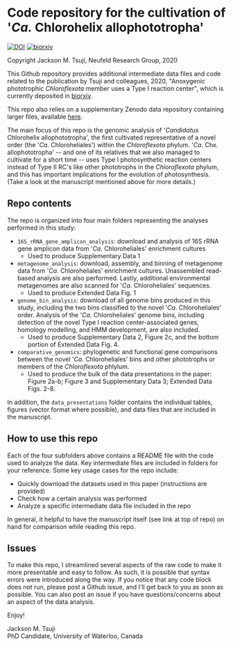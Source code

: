 # Code repository for the cultivation of '_Ca._ Chlorohelix allophototropha'

[![DOI](https://zenodo.org/badge/273164101.svg)](https://zenodo.org/badge/latestdoi/273164101)
[![biorxiv](https://img.shields.io/badge/biorxiv-10.1101%2F2020.07.07.190934-green)](https://doi.org/10.1101/2020.07.07.190934)

Copyright Jackson M. Tsuji, Neufeld Research Group, 2020

This Github repository provides additional intermediate data files and code related to the publication by Tsuji and colleagues, 2020, 
"Anoxygenic phototrophic _Chloroflexota_ member uses a Type I reaction center", which is currently deposited in 
[biorxiv](https://doi.org/10.1101/2020.07.07.190934).

This repo also relies on a supplementary Zenodo data repository containing larger files, available [here](https://doi.org/10.5281/zenodo.3930110).

The main focus of this repo is the genomic analysis of '_Candidatus_ Chlorohelix allophototropha', the first cultivated representative of a novel 
order (the '_Ca_. Chloroheliales') within the _Chloroflexota_ phylum. '_Ca_. Chx. allophototropha' -- and one of its relatives that we also managed 
to cultivate for a short time -- uses Type I photosynthetic reaction centers instead of Type II RC's like other phototrophs in the _Chloroflexota_ 
phylum, and this has important implications for the evolution of photosynthesis. (Take a look at the manuscript mentioned above for more details.)

## Repo contents
The repo is organized into four main folders representing the analyses performed in this study:
- `16S_rRNA_gene_amplicon_analysis`: download and analysis of 16S rRNA gene amplicon data from '_Ca_. Chloroheliales' enrichment cultures
  - Used to produce Supplementary Data 1
- `metagenome_analysis`: download, assembly, and binning of metagenome data from '_Ca_. Chloroheliales' enrichment cultures. Unassembled 
read-based analysis are also performed. Lastly, additional environmental metagenomes are also scanned for '_Ca_. Chloroheliales' sequences.
  - Used to produce Extended Data Fig. 1
- `genome_bin_analysis`: download of all genome bins produced in this study, including the two bins classified to the novel '_Ca_. Chloroheliales' order. 
Analysis of the '_Ca_. Chloroheliales' genome bins, including detection of the novel Type I reaction center-associated genes, homology modelling, and 
HMM development, are also included.
  - Used to produce Supplementary Data 2, Figure 2c, and the bottom portion of Extended Data Fig. 4.
- `comparative_genomics`: phylogenetic and functional gene comparisons between the novel '_Ca_. Chloroheliales' bins and other phototrophs or members 
of the _Chloroflexota_ phlylum.
  - Used to produce the bulk of the data presentations in the paper: Figure 2a-b; Figure 3 and Supplementary Data 3; Extended Data Figs. 2-8.

In addition, the `data_presentations` folder contains the individual tables, figures (vector format where possible), and data files that are 
included in the manuscript.

## How to use this repo
Each of the four subfolders above contains a README file with the code used to analyze the data. Key intermediate files are included in folders 
for your reference. Some key usage cases for the repo include:
- Quickly download the datasets used in this paper (instructions are provided)
- Check how a certain analysis was performed
- Analyze a specific intermediate data file included in the repo

In general, it helpful to have the manuscript itself (see link at top of repo) on hand for comparison while reading this repo.

## Issues
To make this repo, I streamlined several aspects of the raw code to make it more presentable and easy to follow. As such, it is possible that 
syntax errors were introduced along the way. If you notice that any code block does not run, please post a Github issue, and I'll get back to 
you as soon as possible. You can also post an issue if you have questions/concerns about an aspect of the data analysis.

Enjoy!

Jackson M. Tsuji  
PhD Candidate, University of Waterloo, Canada
